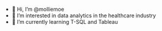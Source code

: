 - 👋 Hi, I’m @molliemoe
- 👀 I’m interested in data analytics in the healthcare industry
- 🌱 I’m currently learning T-SQL and Tableau

<!---
molliemoe/molliemoe is a ✨ special ✨ repository because its `README.md` (this file) appears on your GitHub profile.
You can click the Preview link to take a look at your changes.
--->
